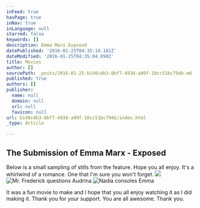 ```yaml
---
inFeed: true
hasPage: true
inNav: true
inLanguage: null
starred: false
keywords: []
description: Emma Marx Exposed
datePublished: '2016-01-25T04:35:14.181Z'
dateModified: '2016-01-25T04:35:04.090Z'
title: Movies
author: []
sourcePath: _posts/2016-01-25-b140c4b3-8bf7-4938-a99f-10cc51bc794b.md
published: true
authors: []
publisher:
  name: null
  domain: null
  url: null
  favicon: null
url: b140c4b3-8bf7-4938-a99f-10cc51bc794b/index.html
_type: Article

---
```

## The Submission of Emma Marx - Exposed

Below is a small sampling of stills from the feature. Hope you all enjoy. It's a whirlwind of a romance. One that I'm sure you won't forget.
![](https://s3-us-west-2.amazonaws.com/the-grid-img/p/2bf7c78c74aca3b92e3938632cccb0e2691fb540.jpg)
![Mr. Frederick questions Audrina](https://the-grid-user-content.s3-us-west-2.amazonaws.com/54a512a2-fce2-43cc-b05b-2bc69d8751f8.jpg)
![Nadia consoles Emma](https://the-grid-user-content.s3-us-west-2.amazonaws.com/bbb73596-91aa-4635-b1ff-c87c919ef011.jpg)

It was a fun movie to make and I hope that you all enjoy watching it as I did making it. Thank you for your support. You are all awesome. Thank you.